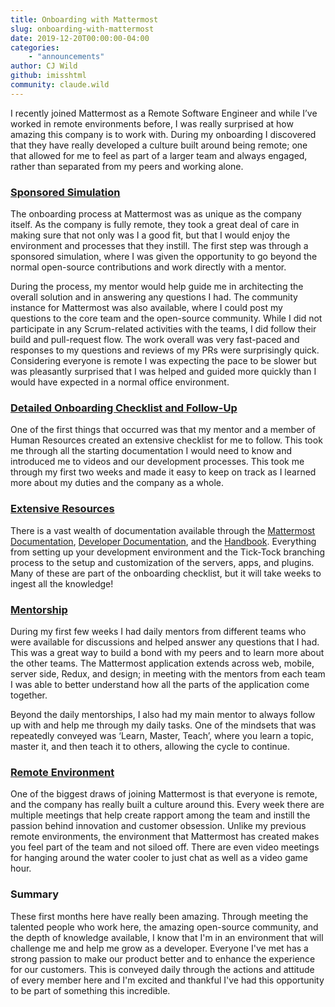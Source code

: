 ```yaml
---
title: Onboarding with Mattermost
slug: onboarding-with-mattermost
date: 2019-12-20T00:00:00-04:00
categories:
    - "announcements"
author: CJ Wild
github: imisshtml
community: claude.wild
---
```


I recently joined Mattermost as a Remote Software Engineer and while I’ve worked in remote environments before, I was really surprised at how amazing this company is to work with. During my onboarding I discovered that they have really developed a culture built around being remote; one that allowed for me to feel as part of a larger team and always engaged, rather than separated from my peers and working alone. 

### [Sponsored Simulation](https://docs.mattermost.com/process/developer.html#audition)
The onboarding process at Mattermost was as unique as the company itself. As the company is fully remote, they took a great deal of care in making sure that not only was I a good fit, but that I would enjoy the environment and processes that they instill. The first step was through a sponsored simulation, where I was given the opportunity to go beyond the normal open-source contributions and work directly with a mentor. 

During the process, my mentor would help guide me in architecting the overall solution and in answering any questions I had. The community instance for Mattermost was also available, where I could post my questions to the core team and the open-source community. While I did not participate in any Scrum-related activities with the teams, I did follow their build and pull-request flow. The work overall was very fast-paced and responses to my questions and reviews of my PRs were surprisingly quick. Considering everyone is remote I was expecting the pace to be slower but was pleasantly surprised that I was helped and guided more quickly than I would have expected in a normal office environment.

### [Detailed Onboarding Checklist and Follow-Up](https://handbook.mattermost.com/contributors/onboarding/staff-on-boarding-guide)
One of the first things that occurred was that my mentor and a member of Human Resources created an extensive checklist for me to follow. This took me through all the starting documentation I would need to know and introduced me to videos and our development processes. This took me through my first two weeks and made it easy to keep on track as I learned more about my duties and the company as a whole. 

### [Extensive Resources](https://docs.mattermost.com/)
There is a vast wealth of documentation available through the [Mattermost Documentation](https://docs.mattermost.com/), [Developer Documentation](https://developers.mattermost.com/), and the [Handbook](https://handbook.mattermost.com/). Everything from setting up your development environment and the Tick-Tock branching process to the setup and customization of the servers, apps, and plugins. Many of these are part of the onboarding checklist, but it will take weeks to ingest all the knowledge!

### [Mentorship](https://developers.mattermost.com/internal/onboarding/new-staff-guide/#mentor-for-the-day)
During my first few weeks I had daily mentors from different teams who were available for discussions and helped answer any questions that I had. This was a great way to build a bond with my peers and to learn more about the other teams. The Mattermost application extends across web, mobile, server side, Redux, and design; in meeting with the mentors from each team I was able to better understand how all the parts of the application come together.

Beyond the daily mentorships, I also had my main mentor to always follow up with and help me through my daily tasks. One of the mindsets that was repeatedly conveyed was ‘Learn, Master, Teach’, where you learn a topic, master it, and then teach it to others, allowing the cycle to continue.  

### [Remote Environment](https://docs.mattermost.com/process/handbook.html)
One of the biggest draws of joining Mattermost is that everyone is remote, and the company has really built a culture around this. Every week there are multiple meetings that help create rapport among the team and instill the passion behind innovation and customer obsession. Unlike my previous remote environments, the environment that Mattermost has created makes you feel part of the team and not siloed off. There are even video meetings for hanging around the water cooler to just chat as well as a video game hour.

### Summary
These first months here have really been amazing. Through meeting the talented people who work here, the amazing open-source community, and the depth of knowledge available, I know that I'm in an environment that will challenge me and help me grow as a developer. Everyone I've met has a strong passion to make our product better and to enhance the experience for our customers. This is conveyed daily through the actions and attitude of every member here and I'm excited and thankful I've had this opportunity to be part of something this incredible.
